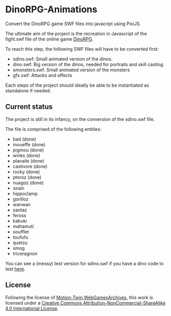 # DinoRPG-Animations

Convert the DinoRPG game SWF files into javacript using PixiJS.

The ultimate aim of the project is the recreation in Javascript of the fight.swf file of the online game [DinoRPG](http://www.dinorpg.com/).

To reach this step, the following SWF files will have to be converted first:

-   sdino.swf: Small animated version of the dinos.
-   dino.swf: Big version of the dinos, needed for portraits and skill casting.
-   smonsters.swf: Small animated version of the monsters
-   gfx.swf: Attacks and effects

Each steps of the project should ideally be able to be instantiated as standalone if needed.

## Current status

The project is still in its infancy, on the conversion of the sdino.swf file.

The file is comprised of the following entities:

-   bad (done)
-   moueffe (done)
-   pigmou (done)
-   winks (done)
-   planaile (done)
-   castivore (done)
-   rocky (done)
-   pteroz (done)
-   nuagoz (done)
-   sirain
-   hippoclamp
-   gorilloz
-   wanwan
-   santaz
-   feross
-   kabuki
-   mahamuti
-   soufflet
-   toufufu
-   quetzu
-   smog
-   triceragnon

You can see a (messy) test version for sdino.swf if you have a dino code to test [here](https://gerardufoin.github.io/DinoRPG-Animations/public/sdino.html).

## License

Following the license of [Motion-Twin WebGamesArchives](https://github.com/motion-twin/WebGamesArchives), this work is licensed under a [Creative Commons Attribution-NonCommercial-ShareAlike 4.0 International License](http://creativecommons.org/licenses/by-nc-sa/4.0/).
